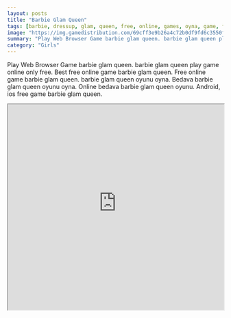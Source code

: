 ```yaml
---
layout: posts
title: "Barbie Glam Queen"
tags: [barbie, dressup, glam, queen, free, online, games, oyna, game, free, games, play, play, games]
image: "https://img.gamedistribution.com/69cff3e9b26a4c72b0df9fd6c3550f12.jpg"
summary: "Play Web Browser Game barbie glam queen. barbie glam queen play game online only free. Best free online game barbie glam queen. Free online game barbie glam queen. barbie glam queen oyunu oyna. Bedava barbie glam queen oyunu oyna. Online bedava barbie glam queen oyunu. Android, ios free game barbie glam queen."
category: "Girls"
---
```


Play Web Browser Game barbie glam queen. barbie glam queen play game online only free. Best free online game barbie glam queen. Free online game barbie glam queen. barbie glam queen oyunu oyna. Bedava barbie glam queen oyunu oyna. Online bedava barbie glam queen oyunu. Android, ios free game barbie glam queen.

<iframe width="100%" height="480px;" src="https://html5.gamedistribution.com/69cff3e9b26a4c72b0df9fd6c3550f12/"></iframe>